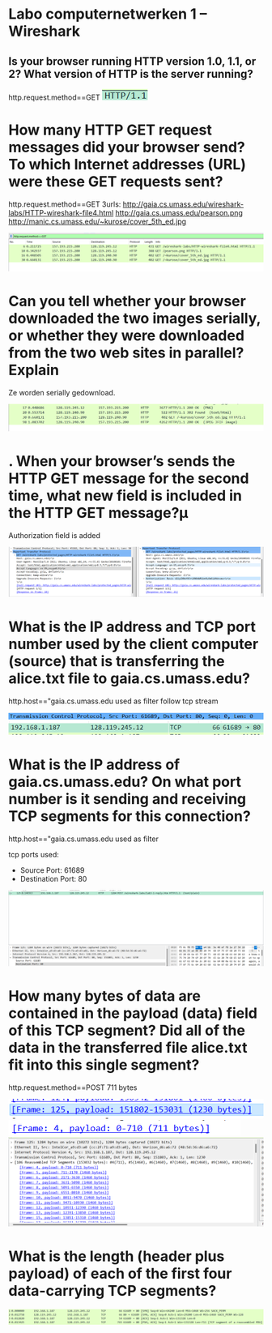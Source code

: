 # Labo computernetwerken 1 – Wireshark

## Is your browser running HTTP version 1.0, 1.1, or 2? What version of HTTP is the server running?

http.request.method==GET
![wireshark](2022-10-12-09-58-30.png)

# How many HTTP GET request messages did your browser send? To which Internet addresses (URL) were these GET requests sent?

http.request.method==GET
3urls:
http://gaia.cs.umass.edu/wireshark-labs/HTTP-wireshark-file4.html
http://gaia.cs.umass.edu/pearson.png
http://manic.cs.umass.edu/~kurose/cover_5th_ed.jpg

![get requests](2022-10-12-10-01-31.png)

# Can you tell whether your browser downloaded the two images serially, or whether they were downloaded from the two web sites in parallel? Explain

Ze worden serially gedownload.

![images](2022-10-12-10-06-36.png)

# . When your browser’s sends the HTTP GET message for the second time, what new field is included in the HTTP GET message?µ

Authorization field is added

![field](2022-10-12-10-11-10.png)

# What is the IP address and TCP port number used by the client computer (source) that is transferring the alice.txt file to gaia.cs.umass.edu? 

http.host=="gaia.cs.umass.edu used as filter
follow tcp stream

![](2022-10-12-10-27-06.png)
![](2022-10-12-10-27-31.png)

# What is the IP address of gaia.cs.umass.edu? On what port number is it sending and receiving TCP segments for this connection?

http.host=="gaia.cs.umass.edu used as filter

tcp ports used: 
- Source Port: 61689
- Destination Port: 80

![](2022-10-12-10-32-44.png)

# How many bytes of data are contained in the payload (data) field of this TCP segment? Did all of the data in the transferred file alice.txt fit into this single segment?

http.request.method==POST
711 bytes

![](2022-10-12-10-53-01.png)![](2022-10-12-10-56-31.png)
![](2022-10-12-10-53-42.png)

# What is the length (header plus payload) of each of the first four data-carrying TCP segments?

![](2022-10-12-10-54-50.png)